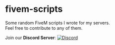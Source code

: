 # fivem-scripts
Some random FiveM scripts I wrote for my servers.  
Feel free to contribute to any of them.

Join our **Discord Server**: [![Discord](https://discordapp.com/api/guilds/577993482761928734/widget.png?style=shield)](https://discord.gg/f3TsfvD)
